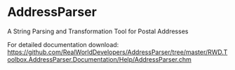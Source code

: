# AddressParser

A String Parsing and Transformation Tool for Postal Addresses

For detailed documentation download:
https://github.com/RealWorldDevelopers/AddressParser/tree/master/RWD.Toolbox.AddressParser.Documentation/Help/AddressParser.chm
